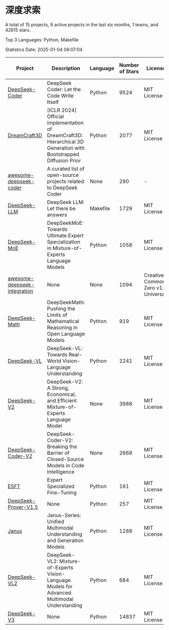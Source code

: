 # 深度求索

A total of 15 projects, 9 active projects in the last six months, 1 teams, and 42815 stars.

Top 3 Languages: Python, Makefile

Statistics Date: 2025-01-04 08:07:04

| Project | Description | Language | Number of Stars | License | Creation Date | Last Updated Date | Last Pushed Date |
| --- | --- | --- | --- | --- | --- | --- | --- |
| [DeepSeek-Coder](https://github.com/deepseek-ai/DeepSeek-Coder) | DeepSeek Coder: Let the Code Write Itself | Python | 9524 | MIT License | 2023-10-20 | 2025-01-04 | 2024-05-21 |
| [DreamCraft3D](https://github.com/deepseek-ai/DreamCraft3D) | [ICLR 2024] Official implementation of DreamCraft3D: Hierarchical 3D Generation with Bootstrapped Diffusion Prior | Python | 2077 | MIT License | 2023-10-23 | 2025-01-04 | 2024-08-21 |
| [awesome-deepseek-coder](https://github.com/deepseek-ai/awesome-deepseek-coder) | A curated list of open-source projects related to DeepSeek Coder | None | 290 | - | 2023-11-06 | 2025-01-03 | 2024-04-03 |
| [DeepSeek-LLM](https://github.com/deepseek-ai/DeepSeek-LLM) | DeepSeek LLM: Let there be answers | Makefile | 1729 | MIT License | 2023-11-29 | 2025-01-04 | 2024-02-04 |
| [DeepSeek-MoE](https://github.com/deepseek-ai/DeepSeek-MoE) | DeepSeekMoE: Towards Ultimate Expert Specialization in Mixture-of-Experts Language Models | Python | 1058 | MIT License | 2024-01-02 | 2025-01-04 | 2024-01-16 |
| [awesome-deepseek-integration](https://github.com/deepseek-ai/awesome-deepseek-integration) | None | None | 1094 | Creative Commons Zero v1.0 Universal | 2024-01-11 | 2025-01-04 | 2025-01-03 |
| [DeepSeek-Math](https://github.com/deepseek-ai/DeepSeek-Math) | DeepSeekMath: Pushing the Limits of Mathematical Reasoning in Open Language Models | Python | 919 | MIT License | 2024-02-05 | 2025-01-04 | 2024-04-15 |
| [DeepSeek-VL](https://github.com/deepseek-ai/DeepSeek-VL) | DeepSeek-VL: Towards Real-World Vision-Language Understanding | Python | 2241 | MIT License | 2024-03-07 | 2025-01-04 | 2024-04-24 |
| [DeepSeek-V2](https://github.com/deepseek-ai/DeepSeek-V2) | DeepSeek-V2: A Strong, Economical, and Efficient Mixture-of-Experts Language Model | None | 3988 | MIT License | 2024-04-22 | 2025-01-04 | 2024-09-25 |
| [DeepSeek-Coder-V2](https://github.com/deepseek-ai/DeepSeek-Coder-V2) | DeepSeek-Coder-V2: Breaking the Barrier of Closed-Source Models in Code Intelligence | None | 2668 | MIT License | 2024-06-14 | 2025-01-04 | 2024-09-24 |
| [ESFT](https://github.com/deepseek-ai/ESFT) | Expert Specialized Fine-Tuning | Python | 161 | MIT License | 2024-07-04 | 2025-01-03 | 2024-09-22 |
| [DeepSeek-Prover-V1.5](https://github.com/deepseek-ai/DeepSeek-Prover-V1.5) | None | Python | 257 | MIT License | 2024-08-15 | 2024-12-31 | 2024-08-16 |
| [Janus](https://github.com/deepseek-ai/Janus) | Janus-Series: Unified Multimodal Understanding and Generation Models | Python | 1288 | MIT License | 2024-10-18 | 2025-01-04 | 2024-11-13 |
| [DeepSeek-VL2](https://github.com/deepseek-ai/DeepSeek-VL2) | DeepSeek-VL2: Mixture-of-Experts Vision-Language Models for Advanced Multimodal Understanding | Python | 684 | MIT License | 2024-12-13 | 2025-01-04 | 2024-12-30 |
| [DeepSeek-V3](https://github.com/deepseek-ai/DeepSeek-V3) | None | Python | 14837 | MIT License | 2024-12-26 | 2025-01-04 | 2025-01-03 |
